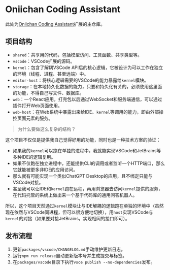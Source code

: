 # Oniichan Coding Assistant

此处为[Oniichan Coding Assistant](https://marketplace.visualstudio.com/items?itemName=otakustay.oniichan)扩展的主仓库。

## 项目结构

- `shared`：共享用的代码，包括模型访问、工具函数、共享类型等。
- `vscode`：VSCode扩展的源码。
- `kernel`：包含了解耦VSCode API后的核心逻辑，它被设计为可以工作在独立的环境（线程、进程、甚至远端）中。
- `editor-host`：将核心逻辑需要的VSCode的能力暴露给`kernel`模块。
- `storage`：在本地持久化数据的能力，只要和持久化有关的，必须使用这里面的功能，不得自己写文件、数据库。
- `web`：一个React应用，打完包以后通过WebSocket和服务端通信，可以通过插件打开Web页面使用。
- `web-host`：在Web系统中暴露出来给IDE、`kernel`等调用的能力，即由外部操控页面元素的服务。

> 为什么要做这么复杂的结构？

这个项目不仅仅是提供我自己觉得好用的功能，同时也是一种技术方案的验证：

- 如果我的`kernel`可以跑在单独的进程中，我就能实现VSCode和JetBrains等多种IDE的逻辑复用。
- 如果不仅跑在独立进程中，还能提供CLI的调用或者监听一个HTTP端口，那么它就能被更多非IDE的应用访问。
- 那么就有可能实现一个类似ChatGPT Desktop的应用，且不绑定只能与VSCode对接。
- 甚至我可以让IDE和`kernel`跑在远程，再用浏览器去访问`kernel`提供的服务，在代码托管的系统上做出来一个基于代码库的通用问答机器人。

所以，这个项目天然通过`kernel`模块让与IDE解耦的逻辑跑在单独的环境中（虽然现在依然与VSCode同进程，但可以很方便地切换），用`host`实现VSCode与`kernel`的对接（如果要对接JetBrains，实现相同的接口即可）。

## 发布流程

1. 更新`packages/vscode/CHANGELOG.md`手动维护更新日志。
2. 运行`npm run release`自动更新版本号并生成提交与标签。
3. 在`packages/vscode`目录下执行`vsce publish --no-dependencies`发布。
